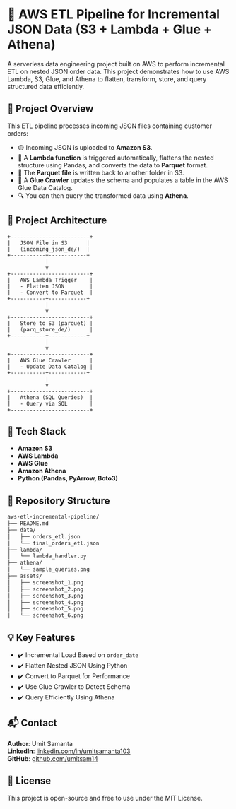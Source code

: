 # 🚀 AWS ETL Pipeline for Incremental JSON Data (S3 + Lambda + Glue + Athena)

A serverless data engineering project built on AWS to perform incremental ETL on nested JSON order data. This project demonstrates how to use AWS Lambda, S3, Glue, and Athena to flatten, transform, store, and query structured data efficiently.

## 📌 Project Overview

This ETL pipeline processes incoming JSON files containing customer orders:
- 🟡 Incoming JSON is uploaded to **Amazon S3**.
- 🧠 A **Lambda function** is triggered automatically, flattens the nested structure using Pandas, and converts the data to **Parquet** format.
- 🔄 The **Parquet file** is written back to another folder in S3.
- 🧭 A **Glue Crawler** updates the schema and populates a table in the AWS Glue Data Catalog.
- 🔍 You can then query the transformed data using **Athena**.

## 📁 Project Architecture

```text
+-------------------------+
|   JSON File in S3      |
|   (incoming_json_de/)  |
+-----------+------------+
            |
            v
+-------------------------+
|   AWS Lambda Trigger    |
|   - Flatten JSON        |
|   - Convert to Parquet  |
+-----------+------------+
            |
            v
+-------------------------+
|   Store to S3 (parquet) |
|   (parq_store_de/)      |
+-----------+------------+
            |
            v
+-------------------------+
|   AWS Glue Crawler      |
|   - Update Data Catalog |
+-----------+------------+
            |
            v
+-------------------------+
|   Athena (SQL Queries)  |
|   - Query via SQL       |
+-------------------------+
```

## 🧰 Tech Stack

- **Amazon S3**
- **AWS Lambda**
- **AWS Glue**
- **Amazon Athena**
- **Python (Pandas, PyArrow, Boto3)**

## 📂 Repository Structure

```bash
aws-etl-incremental-pipeline/
├── README.md
├── data/
│   ├── orders_etl.json
│   └── final_orders_etl.json
├── lambda/
│   └── lambda_handler.py
├── athena/
│   └── sample_queries.png
├── assets/
│   ├── screenshot_1.png
│   ├── screenshot_2.png
│   ├── screenshot_3.png
│   ├── screenshot_4.png
│   ├── screenshot_5.png
│   └── screenshot_6.png
```

## 💡 Key Features

- ✔️ Incremental Load Based on `order_date`
- ✔️ Flatten Nested JSON Using Python
- ✔️ Convert to Parquet for Performance
- ✔️ Use Glue Crawler to Detect Schema
- ✔️ Query Efficiently Using Athena

## 📬 Contact

**Author**: Umit Samanta  
**LinkedIn**: [linkedin.com/in/umitsamanta103](https://linkedin.com/in/umitsamanta103)  
**GitHub**: [github.com/umitsam14](https://github.com/umitsam14)

## 📌 License

This project is open-source and free to use under the MIT License.
